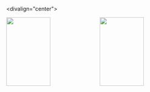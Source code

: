 <divalign="center">

 <img width="48%" img height="180em" src="https://github-readme-stats.vercel.app/api?username=Pascoal-Neto&show_icons=true&theme=dracula&include_all_commits=true&count_private=true"/>
<img width="48%" img height="180em" src="https://github-readme-stats.vercel.app/api/top-langs/?username=Pascoal-Neto&layout=compact&langs_count=7&theme=dark"/>

</div>
